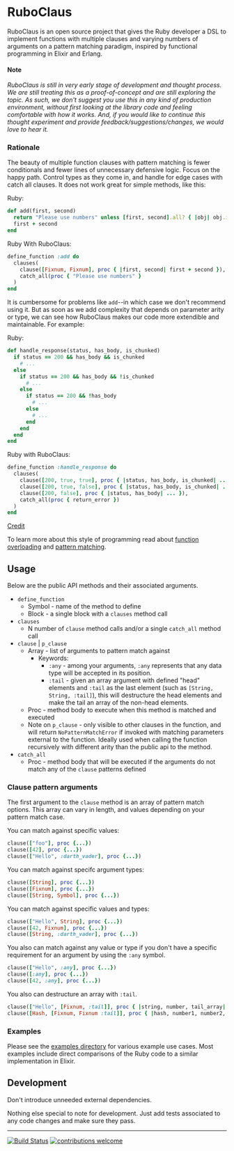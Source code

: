 # RuboClaus

RuboClaus is an open source project that gives the Ruby developer a DSL to implement functions with multiple clauses and varying numbers of arguments on a pattern matching paradigm, inspired by functional programming in Elixir and Erlang.

#### Note

_RuboClaus is still in very early stage of development and thought process.  We are still treating this as a proof-of-concept and are still exploring the topic.  As such, we don't suggest you use this in any kind of production environment, without first looking at the library code and feeling comfortable with how it works.  And, if you would like to continue this thought experiment and provide feedback/suggestions/changes, we would love to hear it._

### Rationale

The beauty of multiple function clauses with pattern matching is fewer conditionals and fewer lines of unnecessary defensive logic. Focus on the happy path. Control types as they come in, and handle for edge cases with catch all clauses. It does not work great for simple methods, like this:

Ruby:

```ruby
def add(first, second)
  return "Please use numbers" unless [first, second].all? { |obj| obj.is_a? Fixnum }
  first + second
end
```

Ruby With RuboClaus:

```ruby
define_function :add do
  clauses(
    clause([Fixnum, Fixnum], proc { |first, second| first + second }),
    catch_all(proc { "Please use numbers" }
  )
end
```

It is cumbersome for problems like `add`--in which case we don't recommend using it. But as soon as we add complexity that depends on parameter arity or type, we can see how RuboClaus makes our code more extendible and maintainable. For example:

Ruby:

```ruby
def handle_response(status, has_body, is_chunked)
  if status == 200 && has_body && is_chunked
    # ...
  else
    if status == 200 && has_body && !is_chunked
      # ...
    else
      if status == 200 && !has_body
        # ...
      else
        # ...
      end
    end
  end
end
```

Ruby with RuboClaus:

```ruby
define_function :handle_response do
  clauses(
    clause([200, true, true], proc { |status, has_body, is_chunked| ... }),
    clause([200, true, false], proc { |status, has_body, is_chunked| ... }),
    clause([200, false], proc { |status, has_body| ... }),
    catch_all(proc { return_error })
  )
end
```
[Credit](https://www.reddit.com/r/elixir/comments/34jyto/what_are_the_benefits_of_pattern_matching_as/cqve33n)

To learn more about this style of programming read about [function overloading](https://en.wikipedia.org/wiki/Function_overloading) and [pattern matching](https://en.wikipedia.org/wiki/Pattern_matching).

## Usage

Below are the public API methods and their associated arguments.

* `define_function`
	* Symbol - name of the method to define
	* Block - a single block with a `clauses` method call
* `clauses`
	* N number of `clause` method calls and/or a single `catch_all` method call
* `clause` | `p_clause`
	* Array - list of arguments to pattern match against
      * Keywords:
        * `:any` - among your arguments, `:any` represents that any data type will be accepted in its position.
        * `:tail` - given an array argument with defined "head" elements and `:tail` as the last element (such as `[String, String, :tail]`), this will destructure the head elements and make the tail an array of the non-head elements.
	* Proc - method body to execute when this method is matched and executed
    * Note on `p_clause` - only visible to other clauses in the function, and will return `NoPatternMatchError` if invoked with matching parameters external to the function. Ideally used when calling the function recursively with different arity than the public api to the method.
* `catch_all`
	* Proc - method body that will be executed if the arguments do not match any of the `clause` patterns defined

### Clause pattern arguments

The first argument to the `clause` method is an array of pattern match options.  This array can vary in length, and values depending on your pattern match case.

You can match against specific values:

```ruby
clause(["foo"], proc {...})
clause([42], proc {...})
clause(["Hello", :darth_vader], proc {...})
```

You can match against specifc argument types:

```ruby
clause([String], proc {...})
clause([Fixnum], proc {...})
clause([String, Symbol], proc {...})
```

You can match against specific values and types:

```ruby
clause(["Hello", String], proc {...})
clause([42, Fixnum], proc {...})
clause([String, :darth_vader], proc {...})
```

You also can match against any value or type if you don't have a specific requirement for an argument by using the `:any` symbol.

```ruby
clause(["Hello", :any], proc {...})
clause([:any], proc {...})
clause([42, :any], proc {...})
```

You also can destructure an array with `:tail`.

```ruby
clause(["Hello", [Fixnum, :tail]], proc { |string, number, tail_array| ...  })
clause([Hash, [Fixnum, Fixnum :tail]], proc { |hash, number1, number2,  tail_array| ... })
```



### Examples

Please see the [examples directory](https://github.com/mojotech/rubo_claus/tree/master/examples) for various example use cases.  Most examples include direct comparisons of the Ruby code to a similar implementation in Elixir.

## Development

Don't introduce unneeded external dependencies.

Nothing else special to note for development.  Just add tests associated to any code changes and make sure they pass.

---

[![Build Status](https://travis-ci.org/mojotech/rubo_claus.svg?branch=master)](https://travis-ci.org/mojotech/rubo_claus)
[![contributions welcome](https://img.shields.io/badge/contributions-welcome-brightgreen.svg?style=flat)](https://github.com/dwyl/esta/issues)
